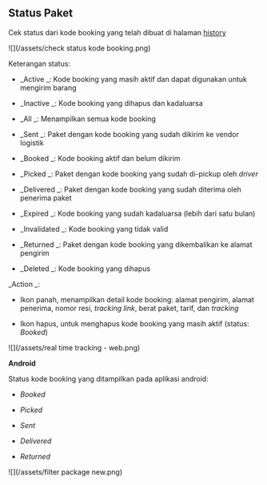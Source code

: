 ## Status Paket

Cek status dari kode booking yang telah dibuat di halaman [history](https://paket.id/book/history)

![](/assets/check status kode booking.png)

Keterangan status:

* _Active _: Kode booking yang masih aktif dan dapat digunakan untuk mengirim barang

* _Inactive _: Kode booking yang dihapus dan kadaluarsa

* _All _: Menampilkan semua kode booking

* _Sent _: Paket dengan kode booking yang sudah dikirim ke vendor logistik

* _Booked _: Kode booking aktif dan belum dikirim

* _Picked _: Paket dengan kode booking yang sudah di-pickup oleh _driver_

* _Delivered _: Paket dengan kode booking yang sudah diterima oleh penerima paket

* _Expired _: Kode booking yang sudah kadaluarsa \(lebih dari satu bulan\)

* _Invalidated _: Kode booking yang tidak valid

* _Returned _: Paket dengan kode booking yang dikembalikan ke alamat pengirim

* _Deleted _: Kode booking yang dihapus

_Action _:

* Ikon panah, menampilkan detail kode booking: alamat pengirim, alamat penerima, nomor resi, _tracking link_, berat paket, tarif, dan _tracking_

* Ikon hapus, untuk menghapus kode booking yang masih aktif \(status: _Booked_\)

![](/assets/real time tracking - web.png)

**Android**

Status kode booking yang ditampilkan pada aplikasi android:

* _Booked_

* _Picked_

* _Sent_

* _Delivered_

* _Returned_

![](/assets/filter package new.png)

